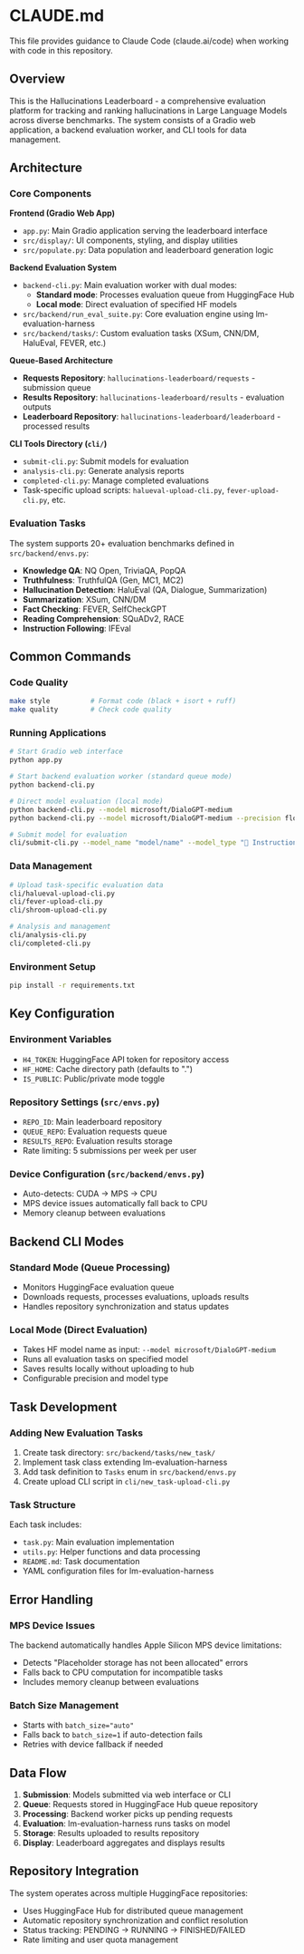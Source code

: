 # CLAUDE.md

This file provides guidance to Claude Code (claude.ai/code) when working with code in this repository.

## Overview

This is the Hallucinations Leaderboard - a comprehensive evaluation platform for tracking and ranking hallucinations in Large Language Models across diverse benchmarks. The system consists of a Gradio web application, a backend evaluation worker, and CLI tools for data management.

## Architecture

### Core Components

**Frontend (Gradio Web App)**
- `app.py`: Main Gradio application serving the leaderboard interface
- `src/display/`: UI components, styling, and display utilities
- `src/populate.py`: Data population and leaderboard generation logic

**Backend Evaluation System**
- `backend-cli.py`: Main evaluation worker with dual modes:
  - **Standard mode**: Processes evaluation queue from HuggingFace Hub
  - **Local mode**: Direct evaluation of specified HF models
- `src/backend/run_eval_suite.py`: Core evaluation engine using lm-evaluation-harness
- `src/backend/tasks/`: Custom evaluation tasks (XSum, CNN/DM, HaluEval, FEVER, etc.)

**Queue-Based Architecture**
- **Requests Repository**: `hallucinations-leaderboard/requests` - submission queue
- **Results Repository**: `hallucinations-leaderboard/results` - evaluation outputs
- **Leaderboard Repository**: `hallucinations-leaderboard/leaderboard` - processed results

**CLI Tools Directory (`cli/`)**
- `submit-cli.py`: Submit models for evaluation
- `analysis-cli.py`: Generate analysis reports
- `completed-cli.py`: Manage completed evaluations
- Task-specific upload scripts: `halueval-upload-cli.py`, `fever-upload-cli.py`, etc.

### Evaluation Tasks

The system supports 20+ evaluation benchmarks defined in `src/backend/envs.py`:
- **Knowledge QA**: NQ Open, TriviaQA, PopQA
- **Truthfulness**: TruthfulQA (Gen, MC1, MC2)
- **Hallucination Detection**: HaluEval (QA, Dialogue, Summarization)
- **Summarization**: XSum, CNN/DM
- **Fact Checking**: FEVER, SelfCheckGPT
- **Reading Comprehension**: SQuADv2, RACE
- **Instruction Following**: IFEval

## Common Commands

### Code Quality
```bash
make style          # Format code (black + isort + ruff)
make quality        # Check code quality
```

### Running Applications
```bash
# Start Gradio web interface
python app.py

# Start backend evaluation worker (standard queue mode)
python backend-cli.py

# Direct model evaluation (local mode)
python backend-cli.py --model microsoft/DialoGPT-medium
python backend-cli.py --model microsoft/DialoGPT-medium --precision float32

# Submit model for evaluation
cli/submit-cli.py --model_name "model/name" --model_type "🤖 Instruction-tuned"
```

### Data Management
```bash
# Upload task-specific evaluation data
cli/halueval-upload-cli.py
cli/fever-upload-cli.py
cli/shroom-upload-cli.py

# Analysis and management
cli/analysis-cli.py
cli/completed-cli.py
```

### Environment Setup
```bash
pip install -r requirements.txt
```

## Key Configuration

### Environment Variables
- `H4_TOKEN`: HuggingFace API token for repository access
- `HF_HOME`: Cache directory path (defaults to ".")
- `IS_PUBLIC`: Public/private mode toggle

### Repository Settings (`src/envs.py`)
- `REPO_ID`: Main leaderboard repository
- `QUEUE_REPO`: Evaluation requests queue
- `RESULTS_REPO`: Evaluation results storage
- Rate limiting: 5 submissions per week per user

### Device Configuration (`src/backend/envs.py`)
- Auto-detects: CUDA → MPS → CPU
- MPS device issues automatically fall back to CPU
- Memory cleanup between evaluations

## Backend CLI Modes

### Standard Mode (Queue Processing)
- Monitors HuggingFace evaluation queue
- Downloads requests, processes evaluations, uploads results
- Handles repository synchronization and status updates

### Local Mode (Direct Evaluation) 
- Takes HF model name as input: `--model microsoft/DialoGPT-medium`
- Runs all evaluation tasks on specified model
- Saves results locally without uploading to hub
- Configurable precision and model type

## Task Development

### Adding New Evaluation Tasks
1. Create task directory: `src/backend/tasks/new_task/`
2. Implement task class extending lm-evaluation-harness
3. Add task definition to `Tasks` enum in `src/backend/envs.py`
4. Create upload CLI script in `cli/new_task-upload-cli.py`

### Task Structure
Each task includes:
- `task.py`: Main evaluation implementation
- `utils.py`: Helper functions and data processing
- `README.md`: Task documentation
- YAML configuration files for lm-evaluation-harness

## Error Handling

### MPS Device Issues
The backend automatically handles Apple Silicon MPS device limitations:
- Detects "Placeholder storage has not been allocated" errors
- Falls back to CPU computation for incompatible tasks
- Includes memory cleanup between evaluations

### Batch Size Management
- Starts with `batch_size="auto"`
- Falls back to `batch_size=1` if auto-detection fails
- Retries with device fallback if needed

## Data Flow

1. **Submission**: Models submitted via web interface or CLI
2. **Queue**: Requests stored in HuggingFace Hub queue repository
3. **Processing**: Backend worker picks up pending requests
4. **Evaluation**: lm-evaluation-harness runs tasks on model
5. **Storage**: Results uploaded to results repository
6. **Display**: Leaderboard aggregates and displays results

## Repository Integration

The system operates across multiple HuggingFace repositories:
- Uses HuggingFace Hub for distributed queue management
- Automatic repository synchronization and conflict resolution
- Status tracking: PENDING → RUNNING → FINISHED/FAILED
- Rate limiting and user quota management